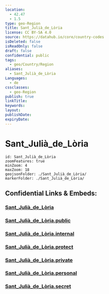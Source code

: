 ```yaml
---
location:
  - 42.47
  - 1.5
type: geo-Region
title: Sant_Julià_de_Lòria
license: CC BY-SA 4.0
source: https://datahub.io/core/country-codes
isDeleted: false
isReadOnly: false
draft: false
confidential: public
tags:
  - geo/Country/Region
aliases:
  - Sant_Julià_de_Lòria
Languages:
  - de
cssclasses:
  - geo-Region
publish: true
linkTitle:
keywords:
layout:
publishDate:
expiryDate:
---
```


# Sant_Julià_de_Lòria

```leaflet
id: Sant_Julià_de_Lòria
zoomFeatures: true 
minZoom: 4 
maxZoom: 18
geojsonFolder: ./Sant_Julià_de_Lòria/
markerFolder: ./Sant_Julià_de_Lòria/
```


## Confidential Links & Embeds: 

### [Sant_Julià_de_Lòria](/_Standards/Earth/Continent/Europe/Europe~South/Andorra/Counties~Andorra/Sant_Julià_de_Lòria.md) 

### [Sant_Julià_de_Lòria.public](/_public/Earth/Continent/Europe/Europe~South/Andorra/Counties~Andorra/Sant_Julià_de_Lòria.public.md) 

### [Sant_Julià_de_Lòria.internal](/_internal/Earth/Continent/Europe/Europe~South/Andorra/Counties~Andorra/Sant_Julià_de_Lòria.internal.md) 

### [Sant_Julià_de_Lòria.protect](/_protect/Earth/Continent/Europe/Europe~South/Andorra/Counties~Andorra/Sant_Julià_de_Lòria.protect.md) 

### [Sant_Julià_de_Lòria.private](/_private/Earth/Continent/Europe/Europe~South/Andorra/Counties~Andorra/Sant_Julià_de_Lòria.private.md) 

### [Sant_Julià_de_Lòria.personal](/_personal/Earth/Continent/Europe/Europe~South/Andorra/Counties~Andorra/Sant_Julià_de_Lòria.personal.md) 

### [Sant_Julià_de_Lòria.secret](/_secret/Earth/Continent/Europe/Europe~South/Andorra/Counties~Andorra/Sant_Julià_de_Lòria.secret.md)

